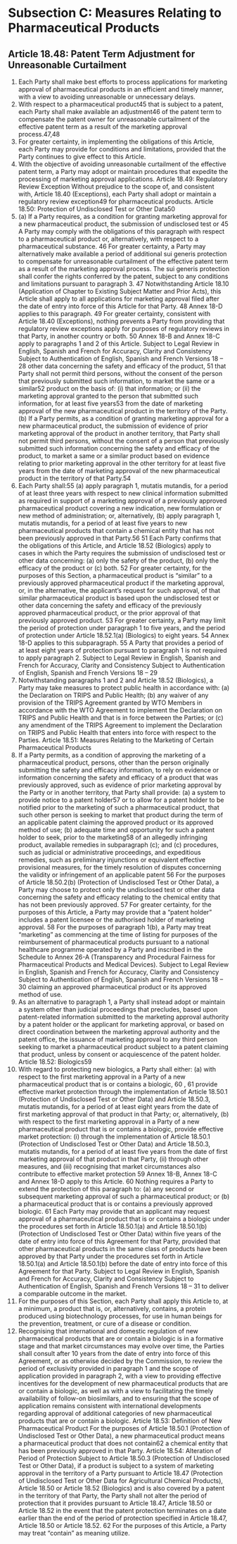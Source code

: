# Subsection C: Measures Relating to Pharmaceutical Products

## Article 18.48: Patent Term Adjustment for Unreasonable Curtailment
1. Each Party shall make best efforts to process applications for marketing
approval of pharmaceutical products in an efficient and timely manner, with a view to
avoiding unreasonable or unnecessary delays.
2. With respect to a pharmaceutical product45 that is subject to a patent, each
Party shall make available an adjustment46 of the patent term to compensate the patent
owner for unreasonable curtailment of the effective patent term as a result of the
marketing approval process.47,48
3. For greater certainty, in implementing the obligations of this Article, each
Party may provide for conditions and limitations, provided that the Party continues to
give effect to this Article.
4. With the objective of avoiding unreasonable curtailment of the effective patent
term, a Party may adopt or maintain procedures that expedite the processing of
marketing approval applications.
Article 18.49: Regulatory Review Exception
Without prejudice to the scope of, and consistent with, Article 18.40
(Exceptions), each Party shall adopt or maintain a regulatory review exception49 for
pharmaceutical products.
Article 18.50: Protection of Undisclosed Test or Other Data50
1. (a) If a Party requires, as a condition for granting marketing approval for a
new pharmaceutical product, the submission of undisclosed test or
 45 A Party may comply with the obligations of this paragraph with respect to a pharmaceutical product
or, alternatively, with respect to a pharmaceutical substance.
46 For greater certainty, a Party may alternatively make available a period of additional sui generis
protection to compensate for unreasonable curtailment of the effective patent term as a result of the
marketing approval process. The sui generis protection shall confer the rights conferred by the patent,
subject to any conditions and limitations pursuant to paragraph 3.
47 Notwithstanding Article 18.10 (Application of Chapter to Existing Subject Matter and Prior Acts),
this Article shall apply to all applications for marketing approval filed after the date of entry into force
of this Article for that Party.
48 Annex 18-D applies to this paragraph. 49 For greater certainty, consistent with Article 18.40 (Exceptions), nothing prevents a Party from
providing that regulatory review exceptions apply for purposes of regulatory reviews in that Party, in
another country or both. 50 Annex 18-B and Annex 18-C apply to paragraphs 1 and 2 of this Article.
Subject to Legal Review in English, Spanish and French for Accuracy, Clarity
and Consistency
Subject to Authentication of English, Spanish and French Versions
18 – 28
other data concerning the safety and efficacy of the product, 51 that
Party shall not permit third persons, without the consent of the person
that previously submitted such information, to market the same or a
similar52 product on the basis of:
(i) that information; or
(ii) the marketing approval granted to the person that submitted
such information,
for at least five years53 from the date of marketing approval of the new
pharmaceutical product in the territory of the Party.
(b) If a Party permits, as a condition of granting marketing approval for a
new pharmaceutical product, the submission of evidence of prior
marketing approval of the product in another territory, that Party shall
not permit third persons, without the consent of a person that
previously submitted such information concerning the safety and
efficacy of the product, to market a same or a similar product based on
evidence relating to prior marketing approval in the other territory for
at least five years from the date of marketing approval of the new
pharmaceutical product in the territory of that Party.54
2. Each Party shall:55
(a) apply paragraph 1, mutatis mutandis, for a period of at least three years
with respect to new clinical information submitted as required in
support of a marketing approval of a previously approved
pharmaceutical product covering a new indication, new formulation or
new method of administration; or, alternatively,
(b) apply paragraph 1, mutatis mutandis, for a period of at least five years
to new pharmaceutical products that contain a chemical entity that has
not been previously approved in that Party.56
 51 Each Party confirms that the obligations of this Article, and Article 18.52 (Biologics) apply to cases
in which the Party requires the submission of undisclosed test or other data concerning: (a) only the
safety of the product, (b) only the efficacy of the product or (c) both.
52 For greater certainty, for the purposes of this Section, a pharmaceutical product is “similar” to a
previously approved pharmaceutical product if the marketing approval, or, in the alternative, the
applicant’s request for such approval, of that similar pharmaceutical product is based upon the
undisclosed test or other data concerning the safety and efficacy of the previously approved
pharmaceutical product, or the prior approval of that previously approved product. 53 For greater certainty, a Party may limit the period of protection under paragraph 1 to five years, and
the period of protection under Article 18.52.1(a) (Biologics) to eight years. 54 Annex 18-D applies to this subparagraph. 55 A Party that provides a period of at least eight years of protection pursuant to paragraph 1 is not
required to apply paragraph 2.
Subject to Legal Review in English, Spanish and French for Accuracy, Clarity
and Consistency
Subject to Authentication of English, Spanish and French Versions
18 – 29
3. Notwithstanding paragraphs 1 and 2 and Article 18.52 (Biologics), a Party
may take measures to protect public health in accordance with:
(a) the Declaration on TRIPS and Public Health;
(b) any waiver of any provision of the TRIPS Agreement granted by WTO
Members in accordance with the WTO Agreement to implement the
Declaration on TRIPS and Public Health and that is in force between
the Parties; or
(c) any amendment of the TRIPS Agreement to implement the Declaration
on TRIPS and Public Health that enters into force with respect to the
Parties.
Article 18.51: Measures Relating to the Marketing of Certain Pharmaceutical
Products
1. If a Party permits, as a condition of approving the marketing of a
pharmaceutical product, persons, other than the person originally submitting the
safety and efficacy information, to rely on evidence or information concerning the
safety and efficacy of a product that was previously approved, such as evidence of
prior marketing approval by the Party or in another territory, that Party shall provide:
(a) a system to provide notice to a patent holder57 or to allow for a patent
holder to be notified prior to the marketing of such a pharmaceutical
product, that such other person is seeking to market that product during
the term of an applicable patent claiming the approved product or its
approved method of use;
(b) adequate time and opportunity for such a patent holder to seek, prior to
the marketing58 of an allegedly infringing product, available remedies
in subparagraph (c); and
(c) procedures, such as judicial or administrative proceedings, and
expeditious remedies, such as preliminary injunctions or equivalent
effective provisional measures, for the timely resolution of disputes
concerning the validity or infringement of an applicable patent
 56 For the purposes of Article 18.50.2(b) (Protection of Undisclosed Test or Other Data), a Party may
choose to protect only the undisclosed test or other data concerning the safety and efficacy relating to
the chemical entity that has not been previously approved.
57 For greater certainty, for the purposes of this Article, a Party may provide that a “patent holder”
includes a patent licensee or the authorised holder of marketing approval. 58 For the purposes of paragraph 1(b), a Party may treat “marketing” as commencing at the time of
listing for purposes of the reimbursement of pharmaceutical products pursuant to a national healthcare
programme operated by a Party and inscribed in the Schedule to Annex 26-A (Transparency and
Procedural Fairness for Pharmaceutical Products and Medical Devices).
Subject to Legal Review in English, Spanish and French for Accuracy, Clarity
and Consistency
Subject to Authentication of English, Spanish and French Versions
18 – 30
claiming an approved pharmaceutical product or its approved method
of use.
2. As an alternative to paragraph 1, a Party shall instead adopt or maintain a
system other than judicial proceedings that precludes, based upon patent-related
information submitted to the marketing approval authority by a patent holder or the
applicant for marketing approval, or based on direct coordination between the
marketing approval authority and the patent office, the issuance of marketing approval
to any third person seeking to market a pharmaceutical product subject to a patent
claiming that product, unless by consent or acquiescence of the patent holder.
Article 18.52: Biologics59
1. With regard to protecting new biologics, a Party shall either:
(a) with respect to the first marketing approval in a Party of a new
pharmaceutical product that is or contains a biologic, 60 , 61 provide
effective market protection through the implementation of Article
18.50.1 (Protection of Undisclosed Test or Other Data) and Article
18.50.3, mutatis mutandis, for a period of at least eight years from the
date of first marketing approval of that product in that Party; or,
alternatively,
(b) with respect to the first marketing approval in a Party of a new
pharmaceutical product that is or contains a biologic, provide effective
market protection:
(i) through the implementation of Article 18.50.1 (Protection of
Undisclosed Test or Other Data) and Article 18.50.3, mutatis
mutandis, for a period of at least five years from the date of first
marketing approval of that product in that Party,
(ii) through other measures, and
(iii) recognising that market circumstances also contribute to
effective market protection
 59 Annex 18-B, Annex 18-C and Annex 18-D apply to this Article. 60 Nothing requires a Party to extend the protection of this paragraph to:
(a) any second or subsequent marketing approval of such a pharmaceutical product; or
(b) a pharmaceutical product that is or contains a previously approved biologic. 61 Each Party may provide that an applicant may request approval of a pharmaceutical product that is or
contains a biologic under the procedures set forth in Article 18.50.1(a) and Article 18.50.1(b)
(Protection of Undisclosed Test or Other Data) within five years of the date of entry into force of this
Agreement for that Party, provided that other pharmaceutical products in the same class of products
have been approved by that Party under the procedures set forth in Article 18.50.1(a) and Article
18.50.1(b) before the date of entry into force of this Agreement for that Party.
Subject to Legal Review in English, Spanish and French for Accuracy, Clarity
and Consistency
Subject to Authentication of English, Spanish and French Versions
18 – 31
 to deliver a comparable outcome in the market.
2. For the purposes of this Section, each Party shall apply this Article to, at a
minimum, a product that is, or, alternatively, contains, a protein produced using
biotechnology processes, for use in human beings for the prevention, treatment, or
cure of a disease or condition.
3. Recognising that international and domestic regulation of new pharmaceutical
products that are or contain a biologic is in a formative stage and that market
circumstances may evolve over time, the Parties shall consult after 10 years from the
date of entry into force of this Agreement, or as otherwise decided by the
Commission, to review the period of exclusivity provided in paragraph 1 and the
scope of application provided in paragraph 2, with a view to providing effective
incentives for the development of new pharmaceutical products that are or contain a
biologic, as well as with a view to facilitating the timely availability of follow-on
biosimilars, and to ensuring that the scope of application remains consistent with
international developments regarding approval of additional categories of new
pharmaceutical products that are or contain a biologic.
Article 18.53: Definition of New Pharmaceutical Product
For the purposes of Article 18.50.1 (Protection of Undisclosed Test or Other
Data), a new pharmaceutical product means a pharmaceutical product that does not
contain62 a chemical entity that has been previously approved in that Party.
Article 18.54: Alteration of Period of Protection
Subject to Article 18.50.3 (Protection of Undisclosed Test or Other Data), if a
product is subject to a system of marketing approval in the territory of a Party
pursuant to Article 18.47 (Protection of Undisclosed Test or Other Data for
Agricultural Chemical Products), Article 18.50 or Article 18.52 (Biologics) and is
also covered by a patent in the territory of that Party, the Party shall not alter the
period of protection that it provides pursuant to Article 18.47, Article 18.50 or Article
18.52 in the event that the patent protection terminates on a date earlier than the end
of the period of protection specified in Article 18.47, Article 18.50 or Article 18.52.
 62 For the purposes of this Article, a Party may treat “contain” as meaning utilize.

